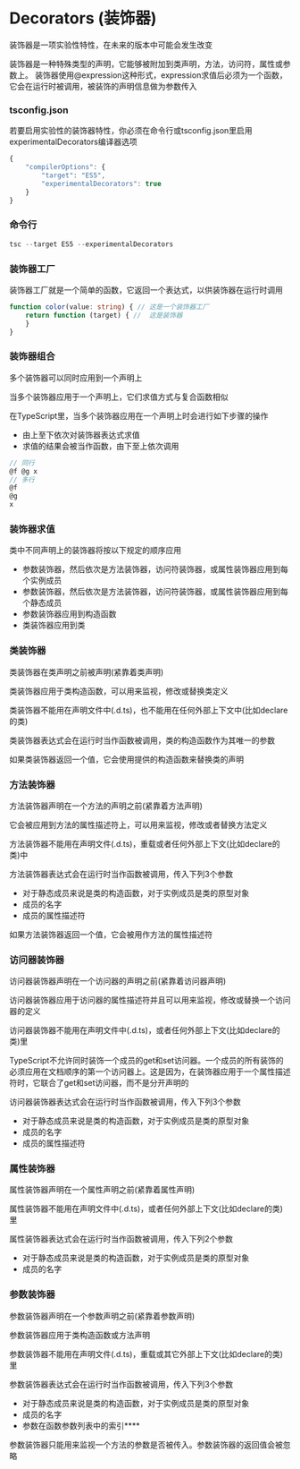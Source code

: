 # Decorators (装饰器)
装饰器是一项实验性特性，在未来的版本中可能会发生改变

装饰器是一种特殊类型的声明，它能够被附加到类声明，方法，访问符，属性或参数上。 装饰器使用@expression这种形式，expression求值后必须为一个函数，它会在运行时被调用，被装饰的声明信息做为参数传入


### tsconfig.json
若要启用实验性的装饰器特性，你必须在命令行或tsconfig.json里启用experimentalDecorators编译器选项
```typescript
{
    "compilerOptions": {
        "target": "ES5",
        "experimentalDecorators": true
    }
}
```


### 命令行
```typescript
tsc --target ES5 --experimentalDecorators
```


### 装饰器工厂
装饰器工厂就是一个简单的函数，它返回一个表达式，以供装饰器在运行时调用
```typescript
function color(value: string) { // 这是一个装饰器工厂
    return function (target) { //  这是装饰器
    }
}
```


### 装饰器组合
多个装饰器可以同时应用到一个声明上

当多个装饰器应用于一个声明上，它们求值方式与复合函数相似

在TypeScript里，当多个装饰器应用在一个声明上时会进行如下步骤的操作
* 由上至下依次对装饰器表达式求值
* 求值的结果会被当作函数，由下至上依次调用
```typescript
// 同行
@f @g x
// 多行
@f 
@g 
x
```


### 装饰器求值
类中不同声明上的装饰器将按以下规定的顺序应用
* 参数装饰器，然后依次是方法装饰器，访问符装饰器，或属性装饰器应用到每个实例成员
* 参数装饰器，然后依次是方法装饰器，访问符装饰器，或属性装饰器应用到每个静态成员
* 参数装饰器应用到构造函数
* 类装饰器应用到类


### 类装饰器
类装饰器在类声明之前被声明(紧靠着类声明)

类装饰器应用于类构造函数，可以用来监视，修改或替换类定义

类装饰器不能用在声明文件中(.d.ts)，也不能用在任何外部上下文中(比如declare的类)

类装饰器表达式会在运行时当作函数被调用，类的构造函数作为其唯一的参数

如果类装饰器返回一个值，它会使用提供的构造函数来替换类的声明


### 方法装饰器
方法装饰器声明在一个方法的声明之前(紧靠着方法声明)

它会被应用到方法的属性描述符上，可以用来监视，修改或者替换方法定义

方法装饰器不能用在声明文件(.d.ts)，重载或者任何外部上下文(比如declare的类)中

方法装饰器表达式会在运行时当作函数被调用，传入下列3个参数
* 对于静态成员来说是类的构造函数，对于实例成员是类的原型对象
* 成员的名字
* 成员的属性描述符

如果方法装饰器返回一个值，它会被用作方法的属性描述符


### 访问器装饰器
访问器装饰器声明在一个访问器的声明之前(紧靠着访问器声明)

访问器装饰器应用于访问器的属性描述符并且可以用来监视，修改或替换一个访问器的定义

访问器装饰器不能用在声明文件中(.d.ts)，或者任何外部上下文(比如declare的类)里

TypeScript不允许同时装饰一个成员的get和set访问器。一个成员的所有装饰的必须应用在文档顺序的第一个访问器上。这是因为，在装饰器应用于一个属性描述符时，它联合了get和set访问器，而不是分开声明的

访问器装饰器表达式会在运行时当作函数被调用，传入下列3个参数
* 对于静态成员来说是类的构造函数，对于实例成员是类的原型对象
* 成员的名字
* 成员的属性描述符


### 属性装饰器
属性装饰器声明在一个属性声明之前(紧靠着属性声明)

属性装饰器不能用在声明文件中(.d.ts)，或者任何外部上下文(比如declare的类)里

属性装饰器表达式会在运行时当作函数被调用，传入下列2个参数
* 对于静态成员来说是类的构造函数，对于实例成员是类的原型对象
* 成员的名字


### 参数装饰器
参数装饰器声明在一个参数声明之前(紧靠着参数声明)

参数装饰器应用于类构造函数或方法声明

参数装饰器不能用在声明文件(.d.ts)，重载或其它外部上下文(比如declare的类)里

参数装饰器表达式会在运行时当作函数被调用，传入下列3个参数
* 对于静态成员来说是类的构造函数，对于实例成员是类的原型对象
* 成员的名字
* 参数在函数参数列表中的索引****

参数装饰器只能用来监视一个方法的参数是否被传入。参数装饰器的返回值会被忽略




